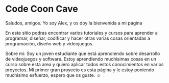 # Code Coon Cave

Saludos, amigos.
Yo soy Alex, y os doy la bienvenida a mi página

En este sitio podras encontrar varios tutoriales y cursos para aprender a programar, diseñar, codificar y hacer otras varias cosas orientadas a programación, diseño web y videojuegos.

Sobre mi: Soy un joven estudiante que está aprendiendo sobre desarrollo de videojuegos y software. Estoy aprendiendo muchisimas cosas en un curso sobre esta area y quiero aplicar todos estos conocimientos en varios proyectos. Mi primer gran proyecto es esta página y le estoy poniendo muchisimo esfuerzo, espero que os guste. ☺
